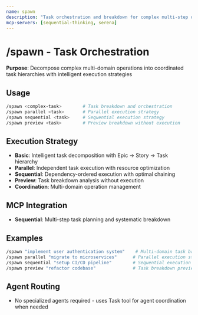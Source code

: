 ```yaml
---
name: spawn
description: "Task orchestration and breakdown for complex multi-step operations"
mcp-servers: [sequential-thinking, serena]
---
```


# /spawn - Task Orchestration

**Purpose**: Decompose complex multi-domain operations into coordinated task hierarchies with intelligent execution strategies

## Usage

```bash
/spawn <complex-task>        # Task breakdown and orchestration
/spawn parallel <task>       # Parallel execution strategy
/spawn sequential <task>     # Sequential execution strategy
/spawn preview <task>        # Preview breakdown without execution
```

## Execution Strategy

- **Basic**: Intelligent task decomposition with Epic → Story → Task hierarchy
- **Parallel**: Independent task execution with resource optimization
- **Sequential**: Dependency-ordered execution with optimal chaining
- **Preview**: Task breakdown analysis without execution
- **Coordination**: Multi-domain operation management

## MCP Integration

- **Sequential**: Multi-step task planning and systematic breakdown

## Examples

```bash
/spawn "implement user authentication system"    # Multi-domain task breakdown
/spawn parallel "migrate to microservices"      # Parallel execution strategy
/spawn sequential "setup CI/CD pipeline"        # Sequential execution
/spawn preview "refactor codebase"              # Task breakdown preview
```

## Agent Routing

- No specialized agents required - uses Task tool for agent coordination when needed
